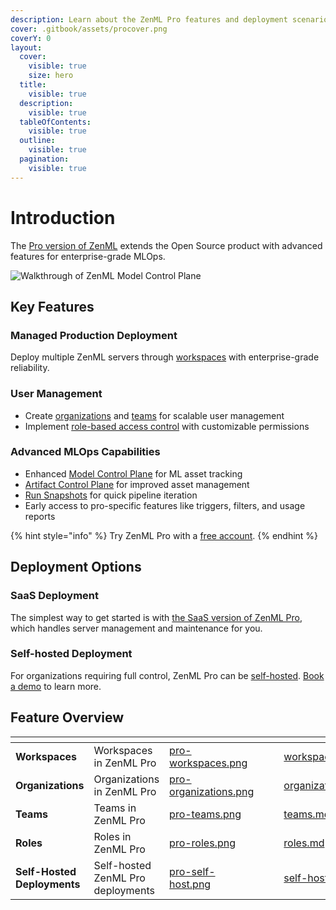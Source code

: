 ```yaml
---
description: Learn about the ZenML Pro features and deployment scenarios.
cover: .gitbook/assets/procover.png
coverY: 0
layout:
  cover:
    visible: true
    size: hero
  title:
    visible: true
  description:
    visible: true
  tableOfContents:
    visible: true
  outline:
    visible: true
  pagination:
    visible: true
---
```


# Introduction

The [Pro version of ZenML](https://zenml.io/pro) extends the Open Source product with advanced features for enterprise-grade MLOps.

![Walkthrough of ZenML Model Control Plane](../../.gitbook/assets/mcp-walkthrough.gif)

## Key Features

### Managed Production Deployment
Deploy multiple ZenML servers through [workspaces](workspaces.md) with enterprise-grade reliability.

### User Management
- Create [organizations](organization.md) and [teams](teams.md) for scalable user management
- Implement [role-based access control](roles.md) with customizable permissions

### Advanced MLOps Capabilities
- Enhanced [Model Control Plane](https://docs.zenml.io/user-guides/starter-guide/track-ml-models) for ML asset tracking
- [Artifact Control Plane](https://docs.zenml.io/user-guides/starter-guide/manage-artifacts) for improved asset management
- [Run Snapshots](https://docs.zenml.io/concepts/snapshots) for quick pipeline iteration
- Early access to pro-specific features like triggers, filters, and usage reports

{% hint style="info" %}
Try ZenML Pro with a [free account](https://zenml.io/pro?utm_source=docs&utm_medium=referral_link&utm_campaign=cloud_promotion&utm_content=signup_link).
{% endhint %}

## Deployment Options

### SaaS Deployment
The simplest way to get started is with [the SaaS version of ZenML Pro](https://zenml.io/pro), which handles server management and maintenance for you.

### Self-hosted Deployment
For organizations requiring full control, ZenML Pro can be [self-hosted](self-hosted.md). [Book a demo](https://www.zenml.io/book-your-demo) to learn more.

## Feature Overview

<table data-view="cards"><thead><tr><th></th><th></th><th data-hidden data-card-cover data-type="files"></th><th data-hidden></th><th data-hidden data-type="content-ref"></th><th data-hidden data-card-target data-type="content-ref"></th></tr></thead><tbody><tr><td><strong>Workspaces</strong></td><td>Workspaces in ZenML Pro</td><td><a href=".gitbook/assets/pro-workspaces.png">pro-workspaces.png</a></td><td></td><td></td><td><a href="workspaces.md">workspaces.md</a></td></tr><tr><td><strong>Organizations</strong></td><td>Organizations in ZenML Pro</td><td><a href=".gitbook/assets/pro-organizations.png">pro-organizations.png</a></td><td></td><td></td><td><a href="organization.md">organization.md</a></td></tr><tr><td><strong>Teams</strong></td><td>Teams in ZenML Pro</td><td><a href=".gitbook/assets/pro-teams.png">pro-teams.png</a></td><td></td><td></td><td><a href="teams.md">teams.md</a></td></tr><tr><td><strong>Roles</strong></td><td>Roles in ZenML Pro</td><td><a href=".gitbook/assets/pro-roles.png">pro-roles.png</a></td><td></td><td></td><td><a href="roles.md">roles.md</a></td></tr><tr><td><strong>Self-Hosted Deployments</strong></td><td>Self-hosted ZenML Pro deployments</td><td><a href=".gitbook/assets/pro-self-host.png">pro-self-host.png</a></td><td></td><td></td><td><a href="self-hosted.md">self-hosted.md</a></td></tr></tbody></table>
